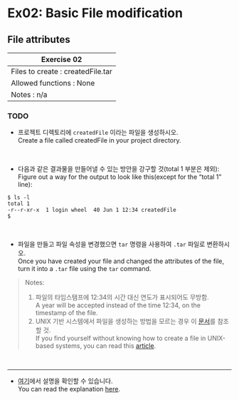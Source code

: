 # Ex02: Basic File modification

## File attributes

|              Exercise 02              |
|---------------------------------------|
| Files to create : createdFile.tar     |
| Allowed functions : None              |
| Notes : n/a                           |

### TODO

* 프로젝트 디렉토리에 `createdFile` 이라는 파일을 생성하시오.<br>
  Create a file called createdFile in your project directory.<br>
<br>

* 다음과 같은 결과물을 만들어낼 수 있는 방안을 강구할 것(total 1 부분은 제외):<br>
  Figure out a way for the output to look like this(except for the “total 1” line):<br>

```
$ ls -l
total 1
-r--r-xr-x  1 login wheel  40 Jun 1 12:34 createdFile
$
```
<br>

* 파일을 만들고 파일 속성을 변경했으면 `tar` 명령을 사용하여 `.tar` 파일로 변환하시오.<br>
  Once you have created your file and changed the attributes of the file, turn it into a `.tar` file using the `tar` command.<br>

> Notes:
> 1. 파일의 타임스탬프에 12:34의 시간 대신 연도가 표시되어도 무방함.<br>
     A year will be accepted instead of the time 12:34, on the timestamp of the file.<br>
> 2. UNIX 기반 시스템에서 파일을 생성하는 방법을 모르는 경우 이 [문서](https://www.quora.com/How-do-I-create-a-file-in-a-directory-in-Unix)를 참조할 것.<br>
     If you find yourself without knowing how to create a file in UNIX-based systems, you can read this [article](https://www.quora.com/How-do-I-create-a-file-in-a-directory-in-Unix).

<br>

---
* [여기](https://github.com/garlicvread/Shell_Scripting/tree/main/ShellScripts/02.FileAttributesModification/Answer)에서 설명을 확인할 수 있습니다.<br>
  You can read the explanation [here](https://github.com/garlicvread/Shell_Scripting/tree/main/ShellScripts/02.FileAttributesModification/Answer).